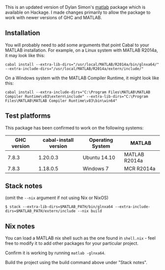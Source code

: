 This is an updated version of Dylan Simon's
[matlab](https://hackage.haskell.org/package/matlab) package which is
available on Hackage. I made changes primarily to allow the package to work
with newer versions of GHC and MATLAB.

## Installation

You will probably need to add some arguments that point Cabal to your MATLAB
installation. For example, on a Linux system with MATLAB R2014a,
it may look like this:
```
cabal install --extra-lib-dirs="/usr/local/MATLAB/R2014a/bin/glnxa64/" --extra-include-dirs="/usr/local/MATLAB/R2014a/extern/include/"
```

On a Windows system with the MATLAB Compiler Runtime, it might look like this:
```
cabal install --extra-include-dirs="C:\Program Files\MATLAB\MATLAB Compiler Runtime\v83\extern\include" --extra-lib-dirs="C:\Program Files\MATLAB\MATLAB Compiler Runtime\v83\bin\win64"
```

## Test platforms

This package has been confirmed to work on the following systems:

GHC version | cabal-install version | Operating System | MATLAB
------------|-----------------------|------------------|--------------
7.8.3       | 1.20.0.3              | Ubuntu 14.10     | MATLAB R2014a
7.8.3       | 1.18.0.5              | Windows 7        | MCR R2014a


## Stack notes

(omit the `--nix` argument if not using Nix or NixOS)

```
$ stack --extra-lib-dirs=$MATLAB_PATH/bin/glnxa64 --extra-include-dirs=$MATLAB_PATH/extern/include --nix build
```

## Nix notes

You can load a MATLAB nix shell such as the one found in `shell.nix` - feel free
to modify it to add other packages for your particular project.


Confirm it is working by running `matlab -glnxa64`.

Build the project using the build command above under "Stack notes".


